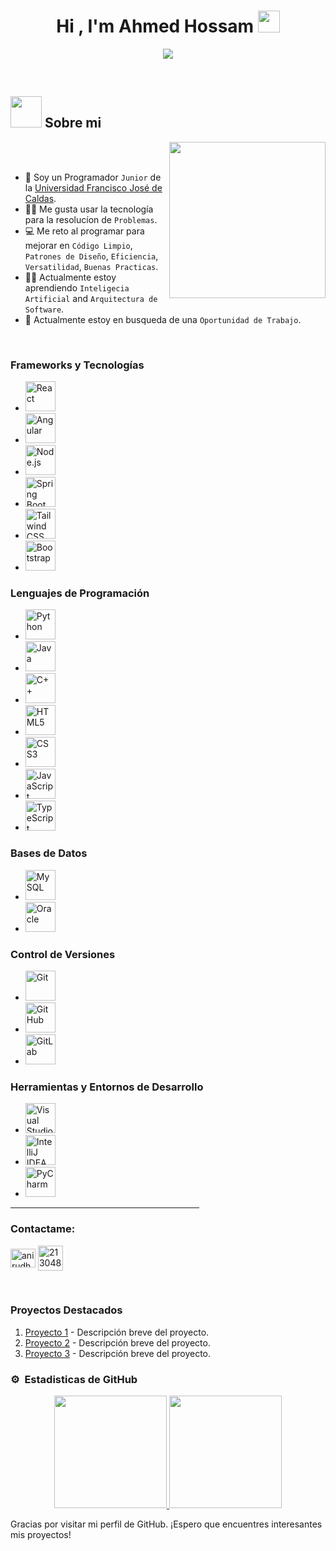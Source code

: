 <h1 align="center">Hi , I'm Ahmed Hossam <img src="https://media.giphy.com/media/hvRJCLFzcasrR4ia7z/giphy.gif" width="35"></h1>
<p align="center">
  <a href="https://github.com/DenverCoder1/readme-typing-svg"><img src="https://readme-typing-svg.herokuapp.com?font=Time+New+Roman&color=%23C8BE25&size=25&center=true&vCenter=true&width=600&height=100&lines=Estudinate+de+Ingenieria+de+Sistemas;Programador+Junior;Desarrollador+Full+Stack"></a>
</p>


<br>
	
## <picture><img src = "https://github.com/7oSkaaa/7oSkaaa/blob/main/Images/about_me.gif?raw=true" width = 50px></picture> Sobre mi

<picture> <img align="right" src="https://github.com/7oSkaaa/7oSkaaa/blob/main/Images/Right_Side.gif?raw=true" width = 250px></picture>

<br><br>

- :school: Soy un Programador `Junior` de la [Universidad Francisco José de Caldas](https://www.udistrital.edu.co/inicio).
- :technologist: Me gusta usar la tecnología para la resolucíon de `Problemas`.
- :computer: Me reto al programar para mejorar en `Código Limpio`, `Patrones de Diseño`, `Eficiencia`, `Versatilidad`, `Buenas Practicas`.
- :student: Actualmente estoy aprendiendo `Inteligecia Artificial` and `Arquitectura de Software`.
- :thinking: Actualmente estoy en busqueda de una `Oportunidad de Trabajo`.
<br>

### Frameworks y Tecnologías
- <img src="https://img.icons8.com/color/48/000000/react-native.png" alt="React" width="48" height="48"/>
- <img src="https://img.icons8.com/color/48/000000/angularjs.png" alt="Angular" width="48" height="48"/> 
- <img src="https://img.icons8.com/color/48/000000/nodejs.png" alt="Node.js" width="48" height="48"/> 
- <img src="https://img.icons8.com/color/48/000000/spring-logo.png" alt="Spring Boot" width="48" height="48"/>
- <img src="https://img.icons8.com/?size=100&id=4PiNHtUJVbLs&format=png&color=000000" alt="Tailwind CSS" width="48" height="48"/> 
- <img src="https://img.icons8.com/color/48/000000/bootstrap.png" alt="Bootstrap" width="48" height="48"/> 

### Lenguajes de Programación
- <img src="https://img.icons8.com/color/48/000000/python.png" alt="Python" width="48" height="48"/> 
- <img src="https://img.icons8.com/color/48/000000/java-coffee-cup-logo.png" alt="Java" width="48" height="48"/> 
- <img src="https://img.icons8.com/color/48/000000/c-plus-plus-logo.png" alt="C++" width="48" height="48"/> 
- <img src="https://img.icons8.com/color/48/000000/html-5--v1.png" alt="HTML5" width="48" height="48"/> 
- <img src="https://img.icons8.com/color/48/000000/css3.png" alt="CSS3" width="48" height="48"/>
- <img src="https://img.icons8.com/color/48/000000/javascript.png" alt="JavaScript" width="48" height="48"/> 
- <img src="https://img.icons8.com/color/48/000000/typescript.png" alt="TypeScript" width="48" height="48"/> 

### Bases de Datos
- <img src="https://img.icons8.com/color/48/000000/mysql-logo.png" alt="MySQL" width="48" height="48"/> 
- <img src="https://img.icons8.com/color/48/000000/oracle-logo.png" alt="Oracle" width="48" height="48"/>

### Control de Versiones
- <img src="https://img.icons8.com/color/48/000000/git.png" alt="Git" width="48" height="48"/> 
- <img src="https://img.icons8.com/ios-glyphs/48/000000/github.png" alt="GitHub" width="48" height="48"/> 
- <img src="https://img.icons8.com/color/48/000000/gitlab.png" alt="GitLab" width="48" height="48"/>

### Herramientas y Entornos de Desarrollo
- <img src="https://img.icons8.com/color/48/000000/visual-studio-code-2019.png" alt="Visual Studio Code" width="48" height="48"/> 
- <img src="https://img.icons8.com/color/48/000000/intellij-idea.png" alt="IntelliJ IDEA" width="48" height="48"/> 
- <img src="https://img.icons8.com/color/48/000000/pycharm.png" alt="PyCharm" width="48" height="48"/> 

<hr width="60%" >
<h3 align="left">Contactame:</h3>
<p align="left">
<a href="https://www.linkedin.com/in/harrinson-toledo-gonzalez-4406b5268/" target="blank"><img align="center" src="https://raw.githubusercontent.com/rahuldkjain/github-profile-readme-generator/master/src/images/icons/Social/linked-in-alt.svg" alt="anirudh-rai-072732220" height="30" width="40" /></a>
<a href="ironstar2003@gmail.com" target="blank"><img align="center" src="https://img.icons8.com/?size=100&id=P7UIlhbpWzZm&format=png&color=000000" alt="21304875" height="40" width="40" /></a>
</p>
<br>


### Proyectos Destacados
<!-- Aquí puedes añadir una lista de tus proyectos más importantes con enlaces a los repositorios. -->

1. [Proyecto 1](https://github.com/tuusuario/proyecto1) - Descripción breve del proyecto.
2. [Proyecto 2](https://github.com/tuusuario/proyecto2) - Descripción breve del proyecto.
3. [Proyecto 3](https://github.com/tuusuario/proyecto3) - Descripción breve del proyecto.

### ⚙️ &nbsp;Estadisticas de GitHub

<p align="center">
<a href="https://github.com/AVS1508">
  <img height="180em" src="https://github-readme-stats-eight-theta.vercel.app/api?username=HarrinsonToledo&show_icons=true&theme=algolia&include_all_commits=true&count_private=true"/>
  <img height="180em" src="https://github-readme-stats-eight-theta.vercel.app/api/top-langs/?username=HarrinsonToledo&layout=compact&langs_count=8&theme=algolia"/>
</a>
</p>

Gracias por visitar mi perfil de GitHub. ¡Espero que encuentres interesantes mis proyectos!
